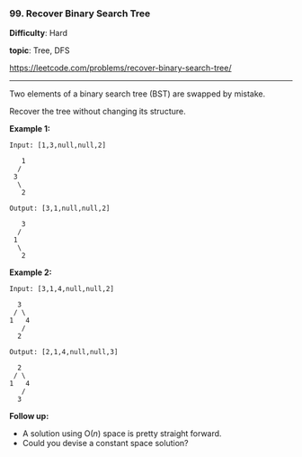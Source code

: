 ### 99. Recover Binary Search Tree

**Difficulty**: Hard

**topic**: Tree, DFS

<https://leetcode.com/problems/recover-binary-search-tree/>

***

Two elements of a binary search tree (BST) are swapped by mistake.

Recover the tree without changing its structure.

**Example 1:**

```
Input: [1,3,null,null,2]

   1
  /
 3
  \
   2

Output: [3,1,null,null,2]

   3
  /
 1
  \
   2
```

**Example 2:**

```
Input: [3,1,4,null,null,2]

  3
 / \
1   4
   /
  2

Output: [2,1,4,null,null,3]

  2
 / \
1   4
   /
  3
```

**Follow up:**

- A solution using O(*n*) space is pretty straight forward.
- Could you devise a constant space solution?